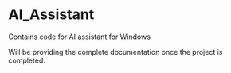 # AI_Assistant
Contains code for AI assistant for Windows

Will be providing the complete documentation once the project is completed.
